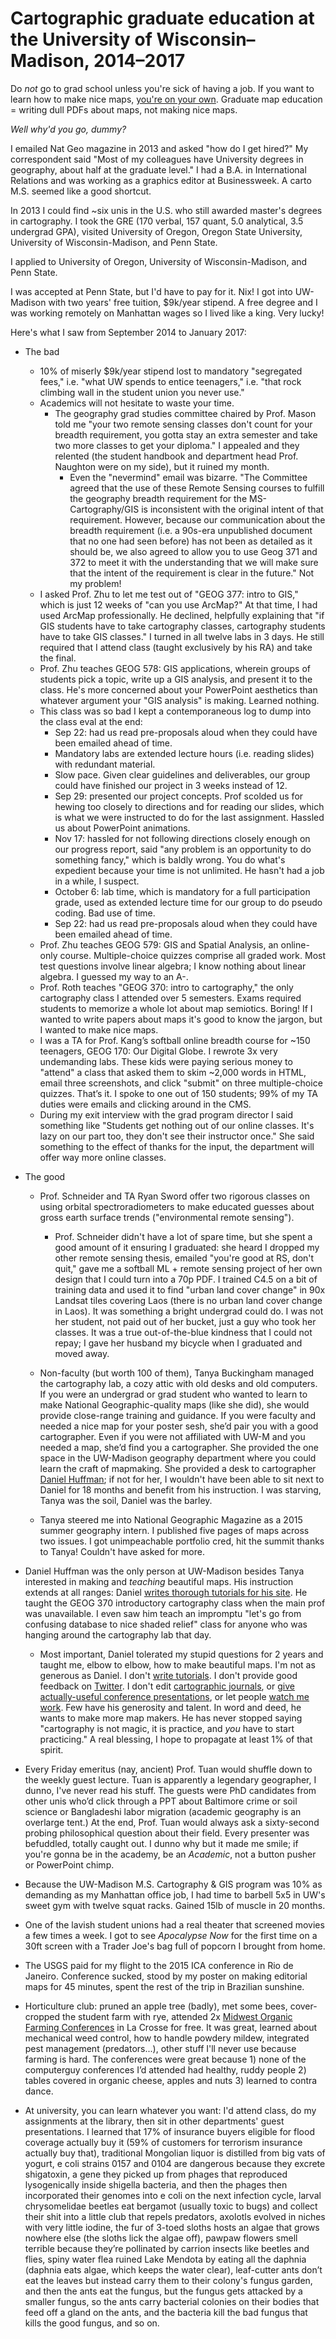 # Cartographic graduate education at the University of Wisconsin–Madison, 2014–2017

Do *not* go to grad school unless you're sick of having a job. If you want to learn how to make nice maps, [you're on your own](https://radiantmaps.co/you-should-make-maps). Graduate map education = writing dull PDFs about maps, not making nice maps.

*Well why'd you go, dummy?*

I emailed Nat Geo magazine in 2013 and asked "how do I get hired?" My correspondent said "Most of my colleagues have University degrees in geography, about half at the graduate level." I had a B.A. in International Relations and was working as a graphics editor at Businessweek. A carto M.S. seemed like a good shortcut.

In 2013 I could find ~six unis in the U.S. who still awarded master's degrees in cartography. I took the GRE (170 verbal, 157 quant, 5.0 analytical, 3.5 undergrad GPA), visited University of Oregon, Oregon State University, University of Wisconsin-Madison, and Penn State.

I applied to University of Oregon, University of Wisconsin-Madison, and Penn State.

I was accepted at Penn State, but I'd have to pay for it. Nix! I got into UW-Madison with two years' free tuition, $9k/year stipend. A free degree and I was working remotely on Manhattan wages so I lived like a king. Very lucky!

Here's what I saw from September 2014 to January 2017:

- The bad
    - 10% of miserly $9k/year stipend lost to mandatory "segregated fees," i.e. "what UW spends to entice teenagers," i.e. "that rock climbing wall in the student union you never use."
    - Academics will not hesitate to waste your time.
        - The geography grad studies committee chaired by Prof. Mason told me "your two remote sensing classes don't count for your breadth requirement, you gotta stay an extra semester and take two more classes to get your diploma." I appealed and they relented (the student handbook and department head Prof. Naughton were on my side), but it ruined my month.
            - Even the "nevermind" email was bizarre. "The Committee agreed that the use of these Remote Sensing courses to fulfill the geography breadth requirement for the MS-Cartography/GIS is inconsistent with the original intent of that requirement. However, because our communication about the breadth requirement (i.e. a 90s-era unpublished document that no one had seen before) has not been as detailed as it should be, we also agreed to allow you to use Geog 371 and 372 to meet it with the understanding that we will make sure that the intent of the requirement is clear in the future." Not my problem!
    - I asked Prof. Zhu to let me test out of "GEOG 377: intro to GIS," which is just 12 weeks of "can you use ArcMap?" At that time, I had used ArcMap professionally. He declined, helpfully explaining that "if GIS students have to take cartography classes, cartography students have to take GIS classes." I turned in all twelve labs in 3 days. He still required that I attend class (taught exclusively by his RA) and take the final.
    - Prof. Zhu teaches GEOG 578: GIS applications, wherein groups of students pick a topic, write up a GIS analysis, and present it to the class. He's more concerned about your PowerPoint aesthetics than whatever argument your "GIS analysis" is making. Learned nothing.
    - This class was so bad I kept a contemporaneous log to dump into the class eval at the end: 
        - Sep 22: had us read pre-proposals aloud when they could have been emailed ahead of time.
        - Mandatory labs are extended lecture hours (i.e. reading slides) with redundant material.
        - Slow pace. Given clear guidelines and deliverables, our group could have finished our project in 3 weeks instead of 12.
        - Sep 29: presented our project concepts. Prof scolded us for hewing too closely to directions and for reading our slides, which is what we were instructed to do for the last assignment. Hassled us about PowerPoint animations.
        - Nov 17: hassled for not following directions closely enough on our progress report, said "any problem is an opportunity to do something fancy," which is baldly wrong. You do what's expedient because your time is not unlimited. He hasn't had a job in a while, I suspect.
        - October 6: lab time, which is mandatory for a full participation grade, used as extended lecture time for our group to do pseudo coding. Bad use of time.
        - Sep 22: had us read pre-proposals aloud when they could have been emailed ahead of time.
    - Prof. Zhu teaches GEOG 579: GIS and Spatial Analysis, an online-only course. Multiple-choice quizzes comprise all graded work. Most test questions involve linear algebra; I know nothing about linear algebra. I guessed my way to an A-.
    - Prof. Roth teaches "GEOG 370: intro to cartography," the only cartography class I attended over 5 semesters. Exams required students to memorize a whole lot about map semiotics. Boring! If I wanted to write papers about maps it's good to know the jargon, but I wanted to make nice maps.
    - I was a TA for Prof. Kang’s softball online breadth course for ~150 teenagers, GEOG 170: Our Digital Globe. I rewrote 3x very undemanding labs. These kids were paying serious money to "attend" a class that asked them to skim ~2,000 words in HTML, email three screenshots, and click "submit" on three multiple-choice quizzes. That’s it. I spoke to one out of 150 students; 99% of my TA duties were emails and clicking around in the CMS.
    - During my exit interview with the grad program director I said something like "Students get nothing out of our online classes. It's lazy on our part too, they don't see their instructor once." She said something to the effect of thanks for the input, the department will offer way more online classes.

- The good

    - Prof. Schneider and TA Ryan Sword offer two rigorous classes on using orbital spectroradiometers to make educated guesses about gross earth surface trends ("environmental remote sensing").
        - Prof. Schneider didn't have a lot of spare time, but she spent a good amount of it ensuring I graduated: she heard I dropped my other remote sensing thesis, emailed "you're good at RS, don't quit," gave me a softball ML + remote sensing project of her own design that I could turn into a 70p PDF. I trained C4.5 on a bit of training data and used it to find "urban land cover change" in 90x Landsat tiles covering Laos (there is no urban land cover change in Laos). It was something a bright undergrad could do. I was not her student, not paid out of her bucket, just a guy who took her classes. It was a true out-of-the-blue kindness that I could not repay; I gave her husband my bicycle when I graduated and moved away.
    - Non-faculty (but worth 100 of them), Tanya Buckingham managed the cartography lab, a cozy attic with old desks and old computers. If you were an undergrad or grad student who wanted to learn to make National Geographic-quality maps (like she did), she would provide close-range training and guidance. If you were faculty and needed a nice map for your poster sesh, she’d pair you with a good cartographer. Even if you were not affiliated with UW-M and you needed a map, she’d find you a cartographer. She provided the one space in the UW-Madison geography department where you could learn the craft of mapmaking. She provided a desk to cartographer [Daniel Huffman](https://somethingaboutmaps.com); if not for her, I wouldn't have been able to sit next to Daniel for 18 months and benefit from his instruction. I was starving, Tanya was the soil, Daniel was the barley.

    - Tanya steered me into National Geographic Magazine as a 2015 summer geography intern. I published five pages of maps across two issues. I got unimpeachable portfolio cred, hit the summit thanks to Tanya! Couldn't have asked for more.

- Daniel Huffman was the only person at UW-Madison besides Tanya interested in making and *teaching* beautiful maps. His instruction extends at all ranges: Daniel [writes thorough tutorials for his site](https://somethingaboutmaps.wordpress.com/tutorials/). He taught the GEOG 370 introductory cartography class when the main prof was unavailable. I even saw him teach an impromptu "let's go from confusing database to nice shaded relief" class for anyone who was hanging around the cartography lab that day.
    - Most important, Daniel tolerated my stupid questions for 2 years and taught me, elbow to elbow, how to make beautiful maps. I'm not as generous as Daniel. I don't [write tutorials](https://somethingaboutmaps.wordpress.com/tutorials/). I don't provide good feedback on [Twitter](https://twitter.com/pinakographos). I don't edit [cartographic journals](https://nacis.org/initiatives/cartographic-perspectives/), or [give actually-useful conference presentations](https://www.youtube.com/watch?v=npTWWbuZ3AA), or let people [watch me work](https://www.youtube.com/watch?v=aFjeG-cFclg). Few have his generosity and talent. In word and deed, he wants to make more map makers. He has never stopped saying "cartography is not magic, it is practice, and *you* have to start practicing." A real blessing, I hope to propagate at least 1% of that spirit.

- Every Friday emeritus (nay, ancient) Prof. Tuan would shuffle down to the weekly guest lecture. Tuan is apparently a legendary geographer, I dunno, I've never read his stuff. The guests were PhD candidates from other unis who’d click through a PPT about Baltimore crime or soil science or Bangladeshi labor migration (academic geography is an overlarge tent.) At the end, Prof. Tuan would always ask a sixty-second probing philosophical question about their field. Every presenter was befuddled, totally caught out. I dunno why but it made me smile; if you're gonna be in the academy, be an *Academic*, not a button pusher or PowerPoint chimp.

- Because the UW-Madison M.S. Cartography & GIS program was 10% as demanding as my Manhattan office job, I had time to barbell 5x5 in UW's sweet gym with twelve squat racks. Gained 15lb of muscle in 20 months.

- One of the lavish student unions had a real theater that screened movies a few times a week. I got to see *Apocalypse Now* for the first time on a 30ft screen with a Trader Joe's bag full of popcorn I brought from home.

- The USGS paid for my flight to the 2015 ICA conference in Rio de Janeiro. Conference sucked, stood by my poster on making editorial maps for 45 minutes, spent the rest of the trip in Brazilian sunshine.

- Horticulture club: pruned an apple tree (badly), met some bees, cover-cropped the student farm with rye, attended 2x [Midwest Organic Farming Conferences](https://marbleseed.org/events/organic-farming-conference) in La Crosse for free. It was great, learned about mechanical weed control, how to handle powdery mildew, integrated pest management (predators...), other stuff I'll never use because farming is hard. The conferences were great because 1) none of the computerguy conferences I’d attended had healthy, ruddy people 2) tables covered in organic cheese, apples and nuts 3) learned to contra dance.

- At university, you can learn whatever you want: I'd attend class, do my assignments at the library, then sit in other departments' guest presentations. I learned that 17% of insurance buyers eligible for flood coverage actually buy it (59% of customers for terrorism insurance actually buy that), traditional Mongolian liquor is distilled from big vats of yogurt, e coli strains 0157 and 0104 are dangerous because they excrete shigatoxin, a gene they picked up from phages that reproduced lysogenically inside shigella bacteria, and then the phages then incorporated their genomes into e coli on the next infection cycle, larval chrysomelidae beetles eat bergamot (usually toxic to bugs) and collect their shit into a little club that repels predators, axolotls evolved in niches with very little iodine, the fur of 3-toed sloths hosts an algae that grows nowhere else (the sloths lick the algae off), pawpaw flowers smell terrible because they’re pollinated by carrion insects like beetles and flies, spiny water flea ruined Lake Mendota by eating all the daphnia (daphnia eats algae, which keeps the water clear), leaf-cutter ants don’t eat the leaves but instead carry them to their colony's fungus garden, and then the ants eat the fungus, but the fungus gets attacked by a smaller fungus, so the ants carry bacterial colonies on their bodies that feed off a gland on the ants, and the bacteria kill the bad fungus that kills the good fungus, and so on.

